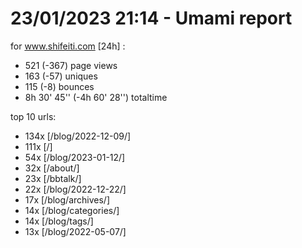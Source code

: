 # 23/01/2023 21:14 - Umami report
for www.shifeiti.com [24h] :

 - 521 (-367) page views
 - 163 (-57) uniques
 - 115 (-8) bounces
 - 8h 30' 45'' (-4h 60' 28'') totaltime


top 10 urls:
 - 134x [/blog/2022-12-09/]
 - 111x [/]
 - 54x [/blog/2023-01-12/]
 - 32x [/about/]
 - 23x [/bbtalk/]
 - 22x [/blog/2022-12-22/]
 - 17x [/blog/archives/]
 - 14x [/blog/categories/]
 - 14x [/blog/tags/]
 - 13x [/blog/2022-05-07/]


